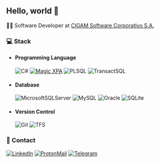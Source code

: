 ## Hello, world 👋

👨‍💻 Software Developer at [CIGAM Software Corporativo S.A.](https://www.cigam.com.br/)

### 💻 Stack

- #### Programming Language
  ![C#](https://img.shields.io/badge/c%23-%23239120.svg?style=for-the-badge&logo=c-sharp&logoColor=white) [![Magic XPA](https://img.shields.io/badge/Magic%20XPA-0078D4?style=for-the-badge)](https://www.magicsoftware.com/pt-br/app-development-platform/xpa/) ![PLSQL](https://img.shields.io/badge/PLSQL-F80000?style=for-the-badge&logo=oracle&logoColor=white) ![TransactSQL](https://img.shields.io/badge/Transact%20SQL-CC2927?style=for-the-badge&logo=microsoft%20sql%20server&logoColor=white)

- #### Database
  ![MicrosoftSQLServer](https://img.shields.io/badge/Microsoft%20SQL%20Server-CC2927?style=for-the-badge&logo=microsoft%20sql%20server&logoColor=white) ![MySQL](https://img.shields.io/badge/mysql-%2300f.svg?style=for-the-badge&logo=mysql&logoColor=white) ![Oracle](https://img.shields.io/badge/Oracle-F80000?style=for-the-badge&logo=oracle&logoColor=white) ![SQLite](https://img.shields.io/badge/SQLite-07405E?style=for-the-badge&logo=sqlite&logoColor=white)

- #### Version Control
  ![Git](https://img.shields.io/badge/GIT-E44C30?style=for-the-badge&logo=git&logoColor=white) ![TFS](https://img.shields.io/badge/Team%20Foundation%20Server-0078D4?style=for-the-badge&logo=microsoft&logoColor=white)

### 📧 Contact
[![LinkedIn](https://img.shields.io/badge/linkedin-%230077B5.svg?style=for-the-badge&logo=linkedin&logoColor=white)](https://www.linkedin.com/in/matheusluis-dev/) [![ProtonMail](https://img.shields.io/badge/ProtonMail-8B89CC?style=for-the-badge&logo=protonmail&logoColor=white)](mailto:matheusluis.dev@proton.me) [![Telegram](https://img.shields.io/badge/Telegram-2CA5E0?style=for-the-badge&logo=telegram&logoColor=white)](https://t.me/matheusluisdev)

